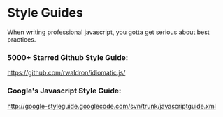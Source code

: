 Style Guides
============

When writing professional javascript, you gotta get serious about best practices. 


### 5000+ Starred Github Style Guide:

https://github.com/rwaldron/idiomatic.js/


### Google's Javascript Style Guide:

http://google-styleguide.googlecode.com/svn/trunk/javascriptguide.xml
